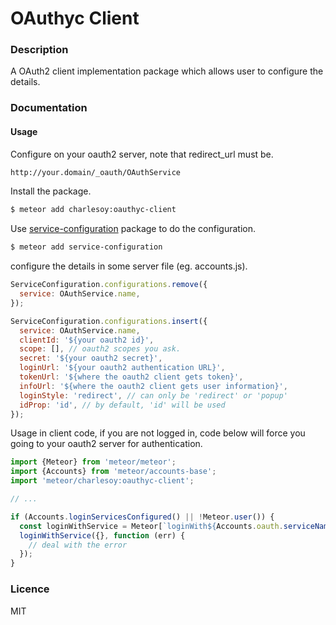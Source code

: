 # OAuthyc Client

### Description

A OAuth2 client implementation package which allows user to configure the details.

### Documentation

#### Usage

Configure on your oauth2 server, note that redirect_url must be.

```bash
http://your.domain/_oauth/OAuthService
```

Install the package.

```bash
$ meteor add charlesoy:oauthyc-client
```

Use [service-configuration][1] package to do the configuration.

```bash
$ meteor add service-configuration
```

configure the details in some server file (eg. accounts.js).

```javascript
ServiceConfiguration.configurations.remove({
  service: OAuthService.name,
});

ServiceConfiguration.configurations.insert({
  service: OAuthService.name,
  clientId: '${your oauth2 id}',
  scope: [], // oauth2 scopes you ask.
  secret: '${your oauth2 secret}',
  loginUrl: '${your oauth2 authentication URL}',
  tokenUrl: '${where the oauth2 client gets token}',
  infoUrl: '${where the oauth2 client gets user information}',
  loginStyle: 'redirect', // can only be 'redirect' or 'popup'
  idProp: 'id', // by default, 'id' will be used
});
```

Usage in client code, if you are not logged in, code below will force you going to your oauth2 server for authentication. 

```javascript
import {Meteor} from 'meteor/meteor';
import {Accounts} from 'meteor/accounts-base';
import 'meteor/charlesoy:oauthyc-client';

// ...

if (Accounts.loginServicesConfigured() || !Meteor.user()) {
  const loginWithService = Meteor[`loginWith${Accounts.oauth.serviceNames()[0]}`];
  loginWithService({}, function (err) {
    // deal with the error
  });
}
```

### Licence

MIT

[1]: https://atmospherejs.com/meteor/service-configuration